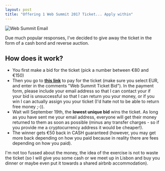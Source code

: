 ```yaml
---
layout: post
title: "Offering 1 Web Summit 2017 Ticket... Apply within"
---
```


![Web Summit Email](https://images.itinerantfoodie.com/uploads/pre-web-summit-2017/websummit-sign-praco-commercio.jpg)

Due much popular responses, I've decided to give away the ticket in the form of a cash bond and reverse auction.

## How does it work?

* You first make a bid for the ticket (pick a number between €80 and €150)
* Then you go to [**this link**](https://bn2snfmfz4.execute-api.us-east-1.amazonaws.com/1) to pay for the ticket (make sure you select EUR, and enter in the comments "Web Summit Ticket Bid"). In the payment form, please include your email address so that I can contact your if your bid is unsuccessful so that I can return you your money, or if you win I can actually assign you your ticket (I'd hate not to be able to return free money ;-)).
* Wait will September 19th, the **lowest unique bid** wins the ticket. As long as you have sent me your email address, everyone will get their money returned to them as soon as possible (minus any transfer charges - so if you provide me a cryptocurrency address it would be cheaper!).
* The winner gets €50 back in CASH guaranteed (however, you may get more back depending on how you paid because in reality there are fees depending on how you paid).

I'm not too fussed about the money, the idea of the exercise is not to waste the ticket (so I will give you some cash or we meet up in Lisbon and buy you dinner or maybe even put it towards a shared airbnb accommodation).
